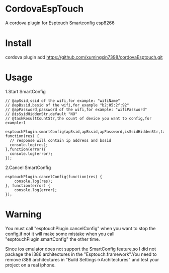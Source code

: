 # CordovaEspTouch
A cordova plugin for Esptouch Smartconfig esp8266

# Install
cordova plugin add https://github.com/xumingxin7398/cordovaEsptouch.git

# Usage

1.Start SmartConfig
```
// @apSsid,ssid of the wifi,for example: "wifiName"
// @apBssid,bssid of the wifi,for example "b2:05:2f:92" 
// @apPassword,password of the wifi,for example: "wifiPassword" 
// @isSsidHiddenStr,default "NO"
// @taskResultCountStr,the count of device you want to config,for example:1

esptouchPlugin.smartConfig(apSsid,apBssid,apPassword,isSsidHiddenStr,taskResultCountStr, function(res) {
  // response will contain ip address and bssid
  console.log(res);
},function(error){
  console.log(error);
});
```
2.Cancel SmartConfig

```
esptouchPlugin.cancelConfig(function(res) {
    console.log(res);
}, function(error) {
	console.log(error);	
});
```
# Warning

You must call "esptouchPlugin.cancelConfig" when you want to stop the config,if not it will make some mistake when you call "esptouchPlugin.smartConfig" the other time.

Since ios emulator does not support the SmartConfig feature,so I did not package the i386 architectures in the "Esptouch.framework".You need to remove i386 architectures in "Build Settings->Architectures" and test your project on a real iphone.
